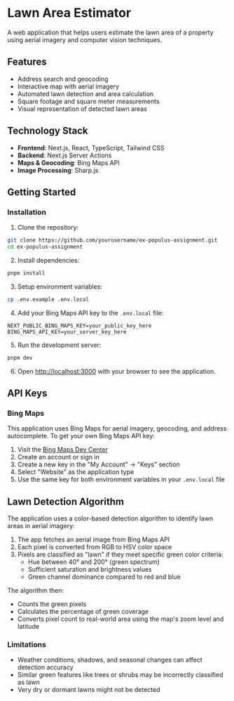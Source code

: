 # Lawn Area Estimator

A web application that helps users estimate the lawn area of a property using aerial imagery and computer vision techniques.

## Features

- Address search and geocoding
- Interactive map with aerial imagery
- Automated lawn detection and area calculation
- Square footage and square meter measurements
- Visual representation of detected lawn areas

## Technology Stack

- **Frontend**: Next.js, React, TypeScript, Tailwind CSS
- **Backend**: Next.js Server Actions
- **Maps & Geocoding**: Bing Maps API
- **Image Processing**: Sharp.js

## Getting Started

### Installation

1. Clone the repository:

```bash
git clone https://github.com/yourusername/ex-populus-assignment.git
cd ex-populus-assignment
```

2. Install dependencies:

```bash
pnpm install
```

3. Setup environment variables:

```bash
cp .env.example .env.local
```

4. Add your Bing Maps API key to the `.env.local` file:

```
NEXT_PUBLIC_BING_MAPS_KEY=your_public_key_here
BING_MAPS_API_KEY=your_server_key_here
```

5. Run the development server:

```bash
pnpm dev
```

6. Open [http://localhost:3000](http://localhost:3000) with your browser to see the application.

## API Keys

### Bing Maps

This application uses Bing Maps for aerial imagery, geocoding, and address autocomplete. To get your own Bing Maps API key:

1. Visit the [Bing Maps Dev Center](https://www.bingmapsportal.com/)
2. Create an account or sign in
3. Create a new key in the "My Account" -> "Keys" section
4. Select "Website" as the application type
5. Use the same key for both environment variables in your `.env.local` file

## Lawn Detection Algorithm

The application uses a color-based detection algorithm to identify lawn areas in aerial imagery:

1. The app fetches an aerial image from Bing Maps API
2. Each pixel is converted from RGB to HSV color space
3. Pixels are classified as "lawn" if they meet specific green color criteria:
   - Hue between 40° and 200° (green spectrum)
   - Sufficient saturation and brightness values
   - Green channel dominance compared to red and blue

The algorithm then:

- Counts the green pixels
- Calculates the percentage of green coverage
- Converts pixel count to real-world area using the map's zoom level and latitude

### Limitations

- Weather conditions, shadows, and seasonal changes can affect detection accuracy
- Similar green features like trees or shrubs may be incorrectly classified as lawn
- Very dry or dormant lawns might not be detected
